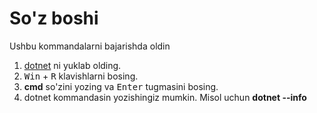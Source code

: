 # So'z boshi

Ushbu kommandalarni bajarishda oldin 
1. [dotnet](https://dotnet.microsoft.com/en-us/download/dotnet/6.0) ni yuklab olding.
2. <kbd>Win</kbd> + <kbd>R</kbd> klavishlarni bosing.
3. **cmd** so'zini yozing va <kbd>Enter</kbd> tugmasini bosing.
4. dotnet kommandasin yozishingiz mumkin. Misol uchun **dotnet --info**